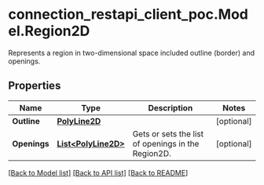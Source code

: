 # connection_restapi_client_poc.Model.Region2D
Represents a region in two-dimensional space included outline (border) and openings.

## Properties

Name | Type | Description | Notes
------------ | ------------- | ------------- | -------------
**Outline** | [**PolyLine2D**](PolyLine2D.md) |  | [optional] 
**Openings** | [**List&lt;PolyLine2D&gt;**](PolyLine2D.md) | Gets or sets the list of openings in the Region2D. | [optional] 

[[Back to Model list]](../README.md#documentation-for-models) [[Back to API list]](../README.md#documentation-for-api-endpoints) [[Back to README]](../README.md)


